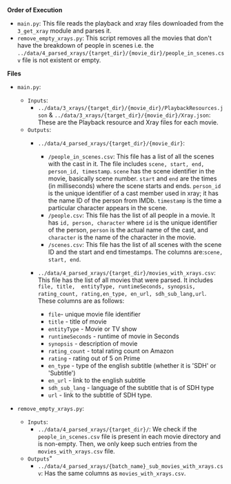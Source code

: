 **Order of Execution**
- `main.py`: This file reads the playback and xray files downloaded from the `3_get_xray` module and parses it.
- `remove_empty_xrays.py`: This script removes all the movies that don't have the breakdown of people in scenes i.e. the `../data/4_parsed_xrays/{target_dir}/{movie_dir}/people_in_scenes.csv` file is not existent or empty.

**Files**
- `main.py`:
    - `Inputs`:
        - `../data/3_xrays/{target_dir}/{movie_dir}/PlaybackResources.json` & `../data/3_xrays/{target_dir}/{movie_dir}/Xray.json`: These are the Playback resource and Xray files for each movie.
    - `Outputs`:
        -  `../data/4_parsed_xrays/{target_dir}/{movie_dir}`:
            - `/people_in_scenes.csv`: This file has a list of all the scenes with the cast in it. The file includes `scene, start, end, person_id, timestamp`. `scene` has the scene identifier in the movie, basically scene number. `start` and `end` are the times (in milliseconds) where the scene starts and ends. `person_id` is the unique identifier of a cast member used in xray; it has the name ID of the person from IMDb. `timestamp` is the time a particular character appears in the scene. 
            - `/people.csv`: This file has the list of all people in a movie. It has `id, person, character` where `id` is the unique identifier of the person, `person` is the actual name of the cast, and `character` is the name of the character in the movie.
            - `/scenes.csv`: This file has the list of all scenes with the scene ID and the start and end timestamps. The columns are:`scene, start, end`.
        
        - `../data/4_parsed_xrays/{target_dir}/movies_with_xrays.csv`: This file has the list of all movies that were parsed. It includes `file, title,  entityType, runtimeSeconds, synopsis, rating_count, rating,en_type, en_url, sdh_sub_lang,url`. These columns are as follows: 
            - `file`- unique movie file identifier
            - `title` - title of movie
            - `entityType` - Movie or TV show
            - `runtimeSeconds` - runtime of movie in Seconds
            - `synopsis` - description of movie
            - `rating_count` - total rating count on Amazon
            - `rating` - rating out of 5 on Prime
            - `en_type` - type of the english subtitle (whether it is 'SDH' or 'Subtitle')
            - `en_url` - link to the english subtitle
            - `sdh_sub_lang` - language of the subtitle that is of SDH type
            - `url` - link to the subtitle of SDH type.

- `remove_empty_xrays.py`:
    - `Inputs`:
        - `../data/4_parsed_xrays/{target_dir}/`: We check if the `people_in_scenes.csv` file is present in each movie directory and is non-empty. Then, we only keep such entries from the `movies_with_xrays.csv` file.
    - `Outputs`"
        - `../data/4_parsed_xrays/{batch_name}_sub_movies_with_xrays.csv`: Has the same columns as `movies_with_xrays.csv`.